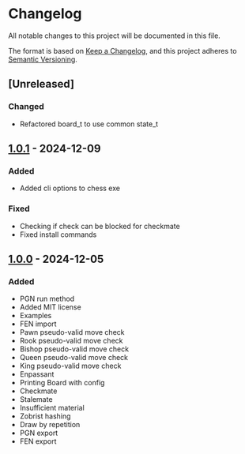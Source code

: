 # Changelog

All notable changes to this project will be documented in this file.

The format is based on [Keep a Changelog](https://keepachangelog.com/en/1.1.0/), and this project adheres to [Semantic Versioning](https://semver.org/spec/v2.0.0.html).


## [Unreleased]

### Changed

- Refactored board_t to use common state_t


## [1.0.1] - 2024-12-09 

### Added

- Added cli options to chess exe

### Fixed

- Checking if check can be blocked for checkmate
- Fixed install commands


## [1.0.0] - 2024-12-05 

### Added

- PGN run method
- Added MIT license
- Examples
- FEN import
- Pawn pseudo-valid move check
- Rook pseudo-valid move check
- Bishop pseudo-valid move check
- Queen pseudo-valid move check
- King pseudo-valid move check
- Enpassant
- Printing Board with config
- Checkmate
- Stalemate
- Insufficient material
- Zobrist hashing
- Draw by repetition
- PGN export
- FEN export


[1.0.0]: https://github.com/KDesp73/chezz/releases/tag/v1.0.0
[1.0.1]: https://github.com/KDesp73/chezz/releases/tag/v1.0.1

